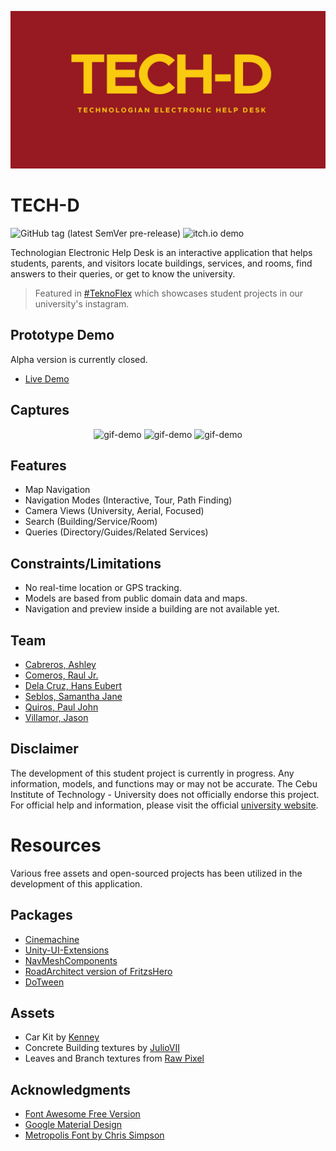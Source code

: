 <p align="center">
  <img src="/Media/tech_d_banner.png" alt="banner" />
</p>

# TECH-D

![GitHub tag (latest SemVer pre-release)](https://img.shields.io/github/v/tag/noice-noise/TECH-D?include_prereleases&sort=semver&style=flat-square)
![itch.io demo](https://img.shields.io/badge/demo-ready-birghtgreen)

Technologian Electronic Help Desk is an interactive application that helps students, parents, and visitors locate buildings, services, and rooms, find answers to their queries, or get to know the university.

> Featured in [#TeknoFlex](https://www.instagram.com/p/CWLQ0o2JPhW/) which showcases student projects in our university's instagram.


## Prototype Demo
Alpha version is currently closed.
- [Live Demo](https://noice-noise.itch.io/tech-d-demo)


## Captures

<p align="center">
  <img src="/Media/demo-1.gif" alt="gif-demo" width="256" height="144"/>
  <img src="/Media/demo-2.gif" alt="gif-demo" width="256" height="144"/>
  <img src="/Media/demo-3.gif" alt="gif-demo" width="256" height="144"/>
</p>


## Features

- Map Navigation
- Navigation Modes (Interactive, Tour, Path Finding)
- Camera Views (University, Aerial, Focused)
- Search (Building/Service/Room)
- Queries (Directory/Guides/Related Services)


## Constraints/Limitations

- No real-time location or GPS tracking.
- Models are based from public domain data and maps.
- Navigation and preview inside a building are not available yet.


## Team

- [Cabreros, Ashley](https://github.com/nonradicals)
- [Comeros, Raul Jr.](https://github.com/noice-noise)
- [Dela Cruz, Hans Eubert](https://github.com/nonradicals)
- [Seblos, Samantha Jane](https://github.com/SammyJaneBS)
- [Quiros, Paul John](https://github.com/Apoool)
- [Villamor, Jason](https://github.com/Beljams)


## Disclaimer

The development of this student project is currently in progress. Any information, models, and functions may or may not be accurate. The Cebu Institute of Technology - University does not officially endorse this project. For official help and information, please visit the official [university website](https://cit.edu/).

# Resources
Various free assets and open-sourced projects has been utilized in the development of this application.


## Packages

- [Cinemachine](https://unity.com/unity/features/editor/art-and-design/cinemachine)
- [Unity-UI-Extensions](https://bitbucket.org/UnityUIExtensions/unity-ui-extensions/wiki/Home)
- [NavMeshComponents](https://github.com/Unity-Technologies/NavMeshComponents)
- [RoadArchitect version of FritzsHero](https://github.com/FritzsHero/RoadArchitect/projects/1)
- [DoTween](http://dotween.demigiant.com/)


## Assets

- Car Kit by [Kenney](https://www.kenney.nl)
- Concrete Building textures by [JulioVII](https://itch.io/profile/juliovii)
- Leaves and Branch textures from [Raw Pixel](https://www.rawpixel.com/)


## Acknowledgments

- [Font Awesome Free Version](https://fontawesome.com)
- [Google Material Design](https://material.io/tools/icons/?style=baseline)
- [Metropolis Font by Chris Simpson](https://fontsarena.com/metropolis-by-chris-simpson/)
